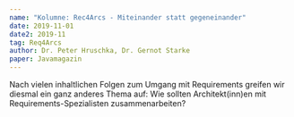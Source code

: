 ```yaml
---
name: "Kolumne: Rec4Arcs - Miteinander statt gegeneinander"
date: 2019-11-01
date2: 2019-11
tag: Req4Arcs
author: Dr. Peter Hruschka, Dr. Gernot Starke
paper: Javamagazin
---
```

Nach vielen inhaltlichen Folgen zum Umgang mit Requirements greifen wir diesmal ein ganz anderes Thema auf:
Wie sollten Architekt(inn)en mit Requirements-Spezialisten zusammenarbeiten?